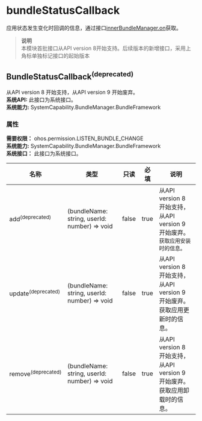 # bundleStatusCallback    
应用状态发生变化时回调的信息，通过接口[innerBundleManager.on](js-apis-Bundle-InnerBundleManager.md)获取。  
> **说明**   
>本模块首批接口从API version 8开始支持。后续版本的新增接口，采用上角标单独标记接口的起始版本  
    
## BundleStatusCallback<sup>(deprecated)</sup>    
从API version 8 开始支持，从API version 9 开始废弃。  
 **系统API:**  此接口为系统接口。  
 **系统能力:**  SystemCapability.BundleManager.BundleFramework    
### 属性    
 **需要权限：** ohos.permission.LISTEN_BUNDLE_CHANGE    
 **系统能力:**  SystemCapability.BundleManager.BundleFramework    
 **系统接口：** 此接口为系统接口。    
    
| 名称 | 类型 | 只读 | 必填 | 说明 |  
| --------| --------| --------| --------| --------|  
| add<sup>(deprecated)</sup> | (bundleName: string, userId: number) => void | false | true | 从API version 8 开始支持，从API version 9 开始废弃。<br><span style="font-size: 14px; letter-spacing: 0px;">获取应用安装时的信息。</span> |  
| update<sup>(deprecated)</sup> | (bundleName: string, userId: number) => void | false | true | 从API version 8 开始支持，从API version 9 开始废弃。<br>获取应用更新时的信息。 |  
| remove<sup>(deprecated)</sup> | (bundleName: string, userId: number) => void | false | true | 从API version 8 开始支持，从API version 9 开始废弃。<br>获取应用卸载时的信息。 |  
